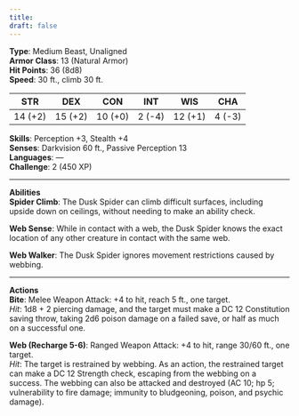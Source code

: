 ```yaml
---
title: 
draft: false
---
```


**Type**: Medium Beast, Unaligned  
**Armor Class**: 13 (Natural Armor)  
**Hit Points**: 36 (8d8)  
**Speed**: 30 ft., climb 30 ft.

|STR|DEX|CON|INT|WIS|CHA|
|---|---|---|---|---|---|
|14 (+2)|15 (+2)|10 (+0)|2 (-4)|12 (+1)|4 (-3)|

**Skills**: Perception +3, Stealth +4  
**Senses**: Darkvision 60 ft., Passive Perception 13  
**Languages**: —  
**Challenge**: 2 (450 XP)

---

**Abilities**  
**Spider Climb**: The Dusk Spider can climb difficult surfaces, including upside down on ceilings, without needing to make an ability check.

**Web Sense**: While in contact with a web, the Dusk Spider knows the exact location of any other creature in contact with the same web.

**Web Walker**: The Dusk Spider ignores movement restrictions caused by webbing.

---

**Actions**  
**Bite**: Melee Weapon Attack: +4 to hit, reach 5 ft., one target.  
_Hit_: 1d8 + 2 piercing damage, and the target must make a DC 12 Constitution saving throw, taking 2d6 poison damage on a failed save, or half as much on a successful one.

**Web (Recharge 5-6)**: Ranged Weapon Attack: +4 to hit, range 30/60 ft., one target.  
_Hit_: The target is restrained by webbing. As an action, the restrained target can make a DC 12 Strength check, escaping from the webbing on a success. The webbing can also be attacked and destroyed (AC 10; hp 5; vulnerability to fire damage; immunity to bludgeoning, poison, and psychic damage).